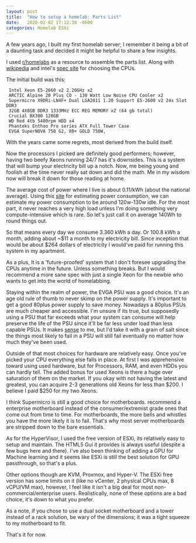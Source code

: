 ```yaml
---
layout: post
title:  "How to setup a homelab: Parts List"
date:   2020-02-02 17:12:38 -0600
categories: Homelab ESXi
---
```


A few years ago, I built my first homelab server; I remember it being a bit of a daunting task and decided it might be helpful to share a few insights.

I used [r/homelabs](https://www.reddit.com/r/homelabs/) as a resource to assemble the parts list. Along with [wikipedia](https://en.wikipedia.org/wiki/List_of_Intel_Xeon_microprocessors) and intel's [spec site](https://ark.intel.com/content/www/us/en/ark.html#@PanelLabel595) for choosing the CPUs.

The initial build was this: 

```
 Intel Xeon E5-2660 v2 2.20GHz x2
 ARCTIC Alpine 20 Plus CO - 130 Watt Low Noise CPU Cooler x2
 Supermicro X9DRi-LN4F+ Dual LGA2011 1.20 Support E5-2600 v2 24x Slot DDR3 
 32GB 4X8GB DDR3 1333MHz ECC REG MEMORY x2 (64 gb total)
 Crucial BX300 120GB 
 WD Red 4tb 5400rpm HDD x4
 Phanteks Enthoo Pro series ATX Full Tower Case
 EVGA SuperNOVA 750 G2, 80+ GOLD 750W,
```

With the years came some regrets, most derived from the build itself.

Now the processors I picked are definitely good performers; however, having two beefy Xeons running 24/7 has it's downsides. This is a system that will bump your electricity bill up a notch. Now, me being young and foolish at the time never really sat down and did the math. Me in my wisdom now will break it down for those reading at home. 

The average cost of power where I live is about 0.11/kWh (about the national average). Using this [site](https://forums.servethehome.com/index.php?threads/xeon-26xx-v2-power-draw.22720/) for estimating power consumption, we can estimate my power consumption to be around 120w-130w idle. For the most part, it never reaches a very high load unless I'm doing something very compute-intensive which is rare. So let's just call it on average 140Wh to round things out. 

So that means every day we consume 3.360 kWh a day. Or 100.8 kWh a month, adding about \~$11 a month to my electricity bill. Since inception that would be about $264 dollars of electricity I would've paid for running this system in my apartment.

As a plus, It is a 'future-proofed' system that I don't foresee upgrading the CPUs anytime in the future. Unless something breaks. But I would recommend a more sane spec with just a single Xeon for the newbie who wants to get into the world of homelabbing. 

Staying within the realm of power, the EVGA PSU was a good choice. It's an age old rule of thumb to never skimp on the power supply. It's important to get a good 80plus power supply to save money. Nowadays a 80plus PSUs are much cheaper and accessible. I'm unsure if its true, but supposedly using a PSU that far exceeds what your system can consume will help preserve the life of the PSU since it'll be far less under load than less capable PSUs. It makes [sense](https://www.ee.co.za/article/thermal-stress-capacitors-failure-prevention.html) to me, but I'd take it with a grain of salt since the things most likely to fail in a PSU will still fail eventually no matter how much they've been used. 

Outside of that most choices for hardware are relatively easy. Once you've picked your CPU everything else falls in place. At first I was apprehensive toward using used hardware, but for Processors, RAM, and even HDDs you can hardly tell. The added bonus for used Xeons is there a huge over saturation of them on the market. If you okay with not having the latest and greatest, you can acquire 2-3 generations old Xeons for less than $200. I believe I paid $250 for my two Xeons.

I think Supermicro is still a good choice for motherboards.  recommend a enterprise motherboard instead of the consumer/extremist grade ones that come out from time to time. For motherboards, the more bells and whistles you have the more likely it is to fail. That's why most server motherboards are stripped down to the bare essentials. 

As for the HyperVisor, I used the free version of ESXi, its relatively easy to setup and maintain. The HTML5 Gui it provides is always useful (despite a few bugs here and there). I've also been thinking of adding a GPU for Machine learning and it seems like ESXi is still the best solution for GPU passthrough, so that's a plus.

Other options though are KVM, Proxmox, and Hyper-V. The ESXi free version has some limits on it (like no vCenter, 2 physical CPUs max, 8 vCPU/VM max), however, I feel like it isn't a big deal for most non-commercial/enterprise users. Realistically, none of these options are a bad choice, it's down to what you prefer.

As a note, if you chose to use a dual socket motherboard and a tower instead of a rack solution, be wary of the dimensions; it was a tight squeeze to my motherboard to fit.

That's it for now.